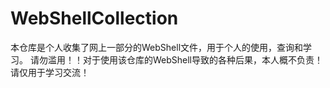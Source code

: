 # WebShellCollection
本仓库是个人收集了网上一部分的WebShell文件，用于个人的使用，查询和学习。
请勿滥用！！对于使用该仓库的WebShell导致的各种后果，本人概不负责！
请仅用于学习交流！
